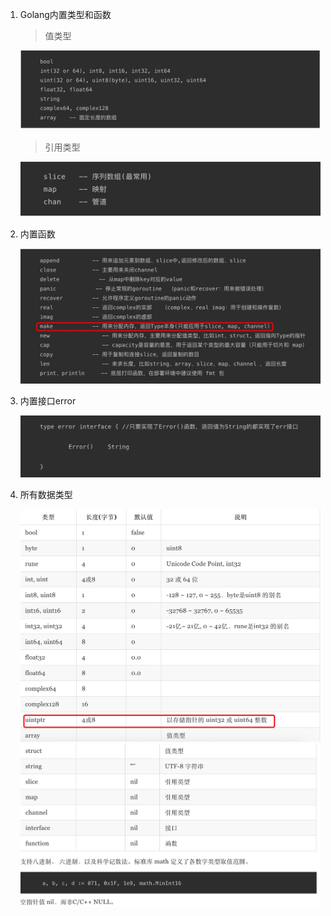 1. Golang内置类型和函数
 
   > 值类型

    ![avatar](../../assets/value.jpg)

   > 引用类型

    ![avatar](../../assets/brower.jpg)

2. 内置函数

   ![avatar](../../assets/fn-nz.jpg)

3. 内置接口error

   ![avatar](../../assets/err.jpg)

4. 所有数据类型

   ![avatar](../../assets/type-1.jpg)
   ![avatar](../../assets/type-2.jpg)